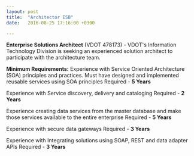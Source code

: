 ```yaml
---
layout: post
title:  "Architector ESB"
date:   2016-08-25 17:16:00 +0300

---
```

**Enterprise Solutions Architect** (VDOT 478173) - 
VDOT's Information Technology Division is seeking an experienced solution architect to participate with the architecture team. 

**Minimum Requirements:** 
Experience with Service Oriented Architecture (SOA) principles and practices. Must have designed and implemented reusable services using SOA principles Required - **5 Years**


Experience with Service discovery, delivery and cataloging Required - **2 Years**


Experience creating data services from the master database and make those services available to the entire enterprise Required - **5 Years**


Experience with secure data gateways Required - **3 Years**


Experience with Integrating solutions using SOAP, REST and data adapter APIs Required - **3 Years**
